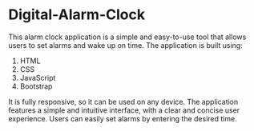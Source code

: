 # Digital-Alarm-Clock
This alarm clock application is a simple and easy-to-use tool that allows users to set alarms and wake up on time. The application is built using:

1. HTML
2. CSS
3. JavaScript
4. Bootstrap

It is fully responsive, so it can be used on any device. The application features a simple and intuitive interface, with a clear and concise user experience. Users can easily set alarms by entering the desired time.

